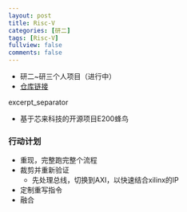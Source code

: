 ```yaml
---
layout: post
title: Risc-V
categories: [研二]
tags: [Risc-V]
fullview: false
comments: false
---
```



* 研二~研三个人项目（进行中）
* [仓库链接](https://github.com/whutddk/valueRisk)

excerpt_separator

* 基于芯来科技的开源项目E200蜂鸟

### 行动计划
* 重现，完整跑完整个流程
* 裁剪并重新验证
    - 先处理总线，切换到AXI，以快速结合xilinx的IP
* 定制重写指令
* 融合

